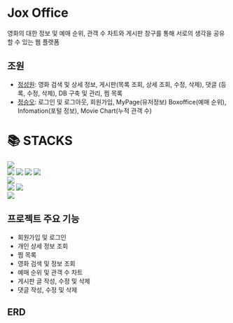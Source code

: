 # Jox Office
영화의 대한 정보 및 예매 순위, 관객 수 차트와 게시판 창구를 통해 서로의 생각을 공유 할 수 있는 웹 플랫폼

## 조원
- [정성원](https://github.com/dyj02056): 영화 검색 및 상세 정보, 게시판(목록 조회, 상세 조회, 수정, 삭제), 댓글 (등록, 수정, 삭제), DB 구축 및 관리, 찜 목록
- [정승오](https://github.com/number6241): 로그인 및 로그아웃, 회원가입, MyPage(유저정보) Boxoffice(예매 순위), Infomation(포털 정보), Movie Chart(누적 관객 수)

##
<div align=left><h1>📚 STACKS</h1></div>

<div align=left>
<img src="https://img.shields.io/badge/java-007396?style=for-the-badge&logo=java&logoColor=white"> 
<br>

<img src="https://img.shields.io/badge/html5-E34F26?style=for-the-badge&logo=html5&logoColor=white"> 
<img src="https://img.shields.io/badge/css-1572B6?style=for-the-badge&logo=css3&logoColor=white"> 
<img src="https://img.shields.io/badge/javascript-F7DF1E?style=for-the-badge&logo=javascript&logoColor=black"> 
<img src="https://img.shields.io/badge/jquery-0769AD?style=for-the-badge&logo=jquery&logoColor=white">
<br>

<img src="https://img.shields.io/badge/oracle-F80000?style=for-the-badge&logo=oracle&logoColor=white"> 
<br>

<img src="https://img.shields.io/badge/spring-6DB33F?style=for-the-badge&logo=spring&logoColor=white">
<img src="https://img.shields.io/badge/apache tomcat-F8DC75?style=for-the-badge&logo=apachetomcat&logoColor=white">
<br>

<img src="https://img.shields.io/badge/github-181717?style=for-the-badge&logo=github&logoColor=white">
<br>
</div>

## 프로젝트 주요 기능
- 회원가입 및 로그인
- 개인 상세 정보 조회
- 찜 목록
- 영화 검색 및 정보 조회
- 예매 순위 및 관객 수 차트
- 게시판 글 작성, 수정 및 삭제
- 댓글 작성, 수정 및 삭제

## ERD
